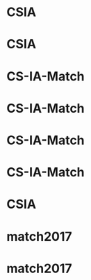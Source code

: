 # CSIA
# CSIA
# CS-IA-Match
# CS-IA-Match
# CS-IA-Match
# CS-IA-Match
# CSIA
# match2017
# match2017
